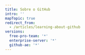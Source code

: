```yaml
---
title: Sobre o GitHub
intro: ''
mapTopic: true
redirect_from:
  - /articles/learning-about-github
versions:
  free-pro-team: '*'
  enterprise-server: '*'
  github-ae: '*'
---
```



